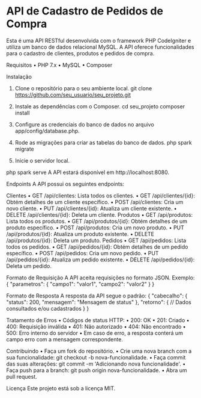 # API de Cadastro de Pedidos de Compra

Esta é uma API RESTful desenvolvida com o framework PHP CodeIgniter e utiliza um banco de dados relacional MySQL. A API oferece funcionalidades para o cadastro de clientes, produtos e pedidos de compra.

Requisitos
•	PHP 7.x
•	MySQL
•	Composer

Instalação
1.	Clone o repositório para o seu ambiente local.
git clone https://github.com/seu_usuario/seu_projeto.git 
2.	Instale as dependências com o Composer.
cd seu_projeto composer install 

3.	Configure as credenciais do banco de dados no arquivo app/config/database.php.

4.	Rode as migrações para criar as tabelas do banco de dados.
php spark migrate 

5.	Inicie o servidor local.

php spark serve 
A API estará disponível em http://localhost:8080.

Endpoints
A API possui os seguintes endpoints:

Clientes
•	GET /api/clientes: Lista todos os clientes.
•	GET /api/clientes/{id}: Obtém detalhes de um cliente específico.
•	POST /api/clientes: Cria um novo cliente.
•	PUT /api/clientes/{id}: Atualiza um cliente existente.
•	DELETE /api/clientes/{id}: Deleta um cliente.
Produtos
•	GET /api/produtos: Lista todos os produtos.
•	GET /api/produtos/{id}: Obtém detalhes de um produto específico.
•	POST /api/produtos: Cria um novo produto.
•	PUT /api/produtos/{id}: Atualiza um produto existente.
•	DELETE /api/produtos/{id}: Deleta um produto.
Pedidos
•	GET /api/pedidos: Lista todos os pedidos.
•	GET /api/pedidos/{id}: Obtém detalhes de um pedido específico.
•	POST /api/pedidos: Cria um novo pedido.
•	PUT /api/pedidos/{id}: Atualiza um pedido existente.
•	DELETE /api/pedidos/{id}: Deleta um pedido.

Formato de Requisição
A API aceita requisições no formato JSON. Exemplo:
{
    "parametros": {
        "campo1": "valor1",
        "campo2": "valor2"
    }
}


Formato de Resposta
A resposta da API segue o padrão:
{ 
  "cabecalho": { 
    "status": 200,
    "mensagem": "Mensagem de status"
  }, 
  "retorno": { 
    // Dados consultados e/ou cadastrados
  } 
}


Tratamento de Erros
•	Códigos de status HTTP:
•	200: OK
•	201: Criado
•	400: Requisição inválida
•	401: Não autorizado
•	404: Não encontrado
•	500: Erro interno do servidor
•	Em caso de erro, a resposta conterá um campo erro com a mensagem correspondente.

Contribuindo
•	Faça um fork do repositório.
•	Crie uma nova branch com a sua funcionalidade: git checkout -b nova-funcionalidade.
•	Faça commit das suas alterações: git commit -m 'Adicionando nova              funcionalidade'.
•	Faça push para a branch: git push origin nova-funcionalidade.
•	Abra um pull request.

Licença
Este projeto está sob a licença MIT.
